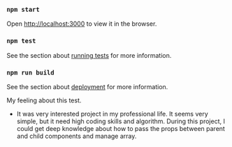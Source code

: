 ### `npm start`

Open [http://localhost:3000](http://localhost:3000) to view it in the browser.

### `npm test`

See the section about [running tests](https://facebook.github.io/create-react-app/docs/running-tests) for more information.

### `npm run build`

See the section about [deployment](https://facebook.github.io/create-react-app/docs/deployment) for more information.

My feeling about this test.

- It was very interested project in my professional life.
  It seems very simple, but it need high coding skills and algorithm.
  During this project, I could get deep knowledge about how to pass the props between parent and child components and manage array.

